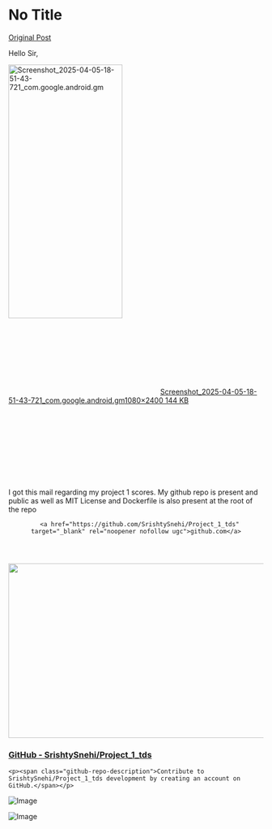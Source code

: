 # No Title

[Original Post](https://discourse.onlinedegree.iitm.ac.in/t/171141/292)

<p>Hello Sir,</p>
<p><div class="lightbox-wrapper"><a class="lightbox" href="https://europe1.discourse-cdn.com/flex013/uploads/iitm/original/3X/0/5/05553623c126727b31b481bf5da4faedb58f8405.jpeg" data-download-href="/uploads/short-url/LaX1V7OeSTc3OFGFXVHcf2GlSJ.jpeg?dl=1" title="Screenshot_2025-04-05-18-51-43-721_com.google.android.gm" rel="noopener nofollow ugc"><img src="https://europe1.discourse-cdn.com/flex013/uploads/iitm/optimized/3X/0/5/05553623c126727b31b481bf5da4faedb58f8405_2_225x500.jpeg" alt="Screenshot_2025-04-05-18-51-43-721_com.google.android.gm" data-base62-sha1="LaX1V7OeSTc3OFGFXVHcf2GlSJ" width="225" height="500" srcset="https://europe1.discourse-cdn.com/flex013/uploads/iitm/optimized/3X/0/5/05553623c126727b31b481bf5da4faedb58f8405_2_225x500.jpeg, https://europe1.discourse-cdn.com/flex013/uploads/iitm/optimized/3X/0/5/05553623c126727b31b481bf5da4faedb58f8405_2_337x750.jpeg 1.5x, https://europe1.discourse-cdn.com/flex013/uploads/iitm/optimized/3X/0/5/05553623c126727b31b481bf5da4faedb58f8405_2_450x1000.jpeg 2x" data-dominant-color="23241C"><div class="meta"><svg class="fa d-icon d-icon-far-image svg-icon" aria-hidden="true"><use href="#far-image"></use></svg><span class="filename">Screenshot_2025-04-05-18-51-43-721_com.google.android.gm</span><span class="informations">1080×2400 144 KB</span><svg class="fa d-icon d-icon-discourse-expand svg-icon" aria-hidden="true"><use href="#discourse-expand"></use></svg></div></a></div></p>
<p>I got this mail regarding my project 1 scores. My github repo is present and public as well as MIT License and Dockerfile  is also present at the root of the repo</p>
<aside class="onebox githubrepo" data-onebox-src="https://github.com/SrishtySnehi/Project_1_tds">
  <header class="source">

      <a href="https://github.com/SrishtySnehi/Project_1_tds" target="_blank" rel="noopener nofollow ugc">github.com</a>
  </header>

  <article class="onebox-body">
    <div class="github-row" data-github-private-repo="false">
  <img width="690" height="344" src="https://europe1.discourse-cdn.com/flex013/uploads/iitm/optimized/3X/f/9/f93c7a8f75b0e5f3c99be032499e49464d57c7a2_2_690x344.png" class="thumbnail" data-dominant-color="F4F5F6">

  <h3><a href="https://github.com/SrishtySnehi/Project_1_tds" target="_blank" rel="noopener nofollow ugc">GitHub - SrishtySnehi/Project_1_tds</a></h3>

    <p><span class="github-repo-description">Contribute to SrishtySnehi/Project_1_tds development by creating an account on GitHub.</span></p>
</div>

  </article>

  <div class="onebox-metadata">
    
    
  </div>

  <div style="clear: both"></div>
</aside>


![Image](https://europe1.discourse-cdn.com/flex013/uploads/iitm/optimized/3X/f/9/f93c7a8f75b0e5f3c99be032499e49464d57c7a2_2_690x344.png)

![Image](https://europe1.discourse-cdn.com/flex013/uploads/iitm/optimized/3X/0/5/05553623c126727b31b481bf5da4faedb58f8405_2_225x500.jpeg)